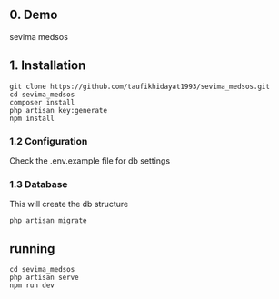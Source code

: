 ## 0. Demo

sevima medsos

## 1. Installation

    git clone https://github.com/taufikhidayat1993/sevima_medsos.git
    cd sevima_medsos
    composer install
    php artisan key:generate
    npm install

### 1.2 Configuration

Check the .env.example file for db settings

### 1.3 Database

This will create the db structure

    php artisan migrate

## running

    cd sevima_medsos
    php artisan serve
    npm run dev
